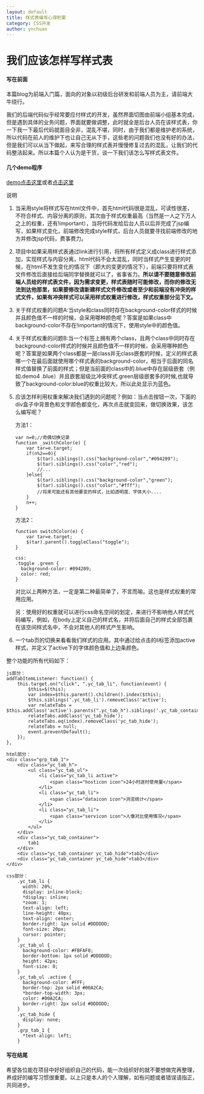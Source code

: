 ```yaml
---
layout: default
title: 样式表编写心得积累
category: CSS开发
author: ynchuan
---
```


# 我们应该怎样写样式表

#### 写在前面
本篇blog为前端入门篇，面向的对象以初级后台研发和前端人员为主，请前端大牛绕行。

我们的后端代码似乎经常要应付样式的开发，虽然界面切图由前端小组基本完成，但是遇到具体的业务问题，界面就要做调整，此时就全是后台人员在该样式表，你一下我一下最后代码就面目全非，混乱不堪，同时，由于我们都是维护老的系统，所以代码在前人的维护下也让自己无从下手，这些老的问题我们也没有好的办法，但是我们可以从当下做起，来写合理的样式表并慢慢修复过去的混乱，让我们的代码整洁起来。所以本篇个人认为是干货，谈一下我们该怎么写样式表文件。

#### 几个demo程序

[demo点击这里](../code/stylesheet/style.html)或者[点击这里](http://codepen.io/ynchuan/pen/epVeZa)

说明

1. 当采用style将样式写在html文件中，首先html代码很是混乱，可读性很差，不符合样式、内容分离的原则，其次由于样式权重最高（当然是一人之下万人之上的权重，还有!important），当将代码发给后台人员以后并完成了jsp编写，如果样式变化，前端修改完成style样式，后台人员就要寻找前端修改的地方并修改jsp代码，费事费力。
2. 项目中如果采用样式表通过link进行引用，将所有样式定义成class进行样式添加，实现样式与内容分离，html代码不会太混乱，同时当样式产生变更的时候，在html不发生变化的情况下（即大的变更的情况下），前端只要将样式表文件修改后直接给后端同学替换就可以了，省事省力。**所以请不要随意修改前端人员给的样式表文件，因为需求变更，样式表随时可能修改，而你的修改无法到达他那里，如果要修改请新建样式文件修改或者至少和前端没有冲突的样式文件，如果有冲突样式可以采用样式权重进行修改，样式权重部分见下文。**
3. 关于样式权重的问题A:当style和class同时存在background-color样式的时候并且颜色值不一样的时候，会采用哪种颜色呢？答案是如果class中background-color不存在!important的情况下，使用style中的颜色值。
4.  关于样式权重的问题B:当一个标签上拥有两个class，且两个class中同时存在background-color样式的时候并且颜色值不一样的时候，会采用哪种颜色呢？答案是如果两个class都是一层class并无class嵌套的时候，定义的样式表哪一个在最后面就使用哪个样式表的background-color，相当于后面的同名样式值替换了前面的样式；但是当前面的class中的.blue中存在层级嵌套（例如.demo4 .blue）并且嵌套层级比冲突样式.green层级嵌套多的时候,也就导致了background-color:blue的权重比较大，所以此处显示为蓝色。
5.  应该怎样利用权重来解决我们遇到的问题呢？例如：当点击按钮一次，下面的div盒子中背景色和文字颜色都变化，再次点击就变回来，做切换效果，该怎么编写呢？


	方法1：
	
		var n=0;//奇偶切换记录
		function _switchColor(e) {
			var tar=e.target;
			if(n%2==0){
				$(tar).siblings().css("background-color","#094209");
				$(tar).siblings().css("color","red");
				//...
			}else{
				$(tar).siblings().css("background-color","green");
				$(tar).siblings().css("color","#fff");
				//将来可能还有其他要变的样式，比如透明度、字体大小....
			}
			n++; 
		}
	方法2：
	
		function switchColor(e) {
			var tar=e.target;
			$(tar).parent().toggleClass("toggle");
		}
		
		css:
		.toggle .green {
		  background-color: #094209;
		  color: red;
		}
	
	对比以上两种方法，一定是第二种最简单了，不言而喻。这也是样式权重的常用应用。

	另：使用好的权重就可以进行css命名空间的划定，来进行不影响他人样式代码编写，例如，在body上定义自己的样式名，并将后面自己的样式全部包裹在该空间样式名中，不会对其他人的样式产生影响。

6.  一个tab页的切换来看看我们样式的应用。其中通过给点击的li标签添加active样式，并定义了active下的字体颜色值和上边条颜色。

整个功能的所有代码如下：
	
	js部分：
	addTabItemListener: function() {
		this.target.on("click", ".yc_tab_li", function(event) {
			$this=$(this);
			var index=$this.parent().children().index($this);
			$this.siblings('.yc_tab_li').removeClass('active');
			var relateTabs = $this.addClass('active').parents(".yc_tab_h").siblings('.yc_tab_container');
			relateTabs.addClass('yc_tab_hide');
			relateTabs.eq(index).removeClass('yc_tab_hide');
			relateTabs = null;
			event.preventDefault();
		});
	},

	html部分：
	<div class="grp_tab_1">
		<div class="yc_tab_h">
			<ul class="yc_tab_ul">
				<li class="yc_tab_li active">
					<span class="hosticon icon">24小时逐时使用量</span>
				</li>
				<li class="yc_tab_li">
					<span class="dataicon icon">浏览统计</span>
				</li>
				<li class="yc_tab_li">
					<span class="servicon icon">人像对比使用情况</span>
				</li>
			</ul>
		</div>
		<div class="yc_tab_container">
			tab1
		</div>
		<div class="yc_tab_container yc_tab_hide">tab2</div>
		<div class="yc_tab_container yc_tab_hide">tab3</div>
	</div>

	css部分： 
		.yc_tab_li {
		  width: 20%;
		  display: inline-block;
		  *display: inline;
		  *zoom: 1;
		  text-align: left;
		  line-height: 40px;
		  text-align: center;
		  border-right: 1px solid #DDDDDD;
		  font-size: 20px;
		  cursor: pointer;
		}
		.yc_tab_ul {
		  background-color: #FBFAF8;
		  border-bottom: 1px solid #DDDDDD;
		  height: 42px;
		  font-size: 0;
		}
		.yc_tab_ul .active {
		  background-color: #FFF;
		  border-top: 2px solid #00A2CA;
		  *border-top-width: 3px;
		  color: #00A2CA;
		  border-right: 2px solid #DDDDDD;
		}
		.yc_tab_hide {
		  display: none;
		}
		.grp_tab_1 {
		  *text-align: left;
		}

#### 写在结尾

希望各位能在项目中好好组织自己的代码，能一次组织好的就不要想做完再整理，养成好的编写习惯很重要。以上只是本人的个人理解，如有问题或者错误请指正，共同进步。